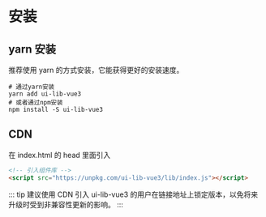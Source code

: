 # 安装

## yarn 安装

推荐使用 yarn 的方式安装，它能获得更好的安装速度。

```shell
# 通过yarn安装
yarn add ui-lib-vue3
# 或者通过npm安装
npm install -S ui-lib-vue3
```

## CDN <Badge text="即将支持"/>

在 index.html 的 head 里面引入

```html
<!-- 引入组件库 -->
<script src="https://unpkg.com/ui-lib-vue3/lib/index.js"></script>
```

::: tip
建议使用 CDN 引入 ui-lib-vue3 的用户在链接地址上锁定版本，以免将来升级时受到非兼容性更新的影响。
:::
